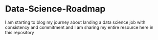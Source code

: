 # Data-Science-Roadmap
I am starting to blog my journey about landing a data science job with consistency and commitment and I am sharing my entire resource here in this repository
